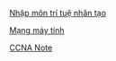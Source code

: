 
[Nhập môn trí tuệ nhân tạo](Nhập%20môn%20trí%20tuệ%20nhân%20tạo.md)

[Mạng máy tính](Mạng%20máy%20tính.md)

[CCNA Note](CCNA%20Note.md)